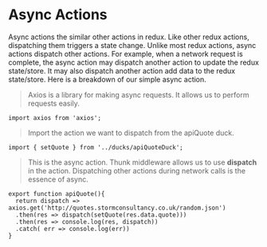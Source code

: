 # Async Actions
Async actions the similar other actions in redux. Like other redux actions, dispatching them triggers a state change. Unlike most redux actions, async actions dispatch other actions. For example, when a network request is complete, the async action may dispatch another action to update the redux state/store. It may also dispatch another action add data to the redux state/store. Here is a breakdown of our simple async action.

> Axios is a  library for making async requests. It allows us to perform requests easily.

```
import axios from 'axios';
```

> Import the action we want to dispatch from the apiQuote duck.

```
import { setQuote } from '../ducks/apiQuoteDuck';
```

> This is the async action. Thunk middleware allows us to use **dispatch** in the action. Dispatching other actions during network calls is the essence of async.

```
export function apiQuote(){
  return dispatch => axios.get('http://quotes.stormconsultancy.co.uk/random.json')
  .then(res => dispatch(setQuote(res.data.quote)))
  .then(res => console.log(res, dispatch))
  .catch( err => console.log(err))
}
```
